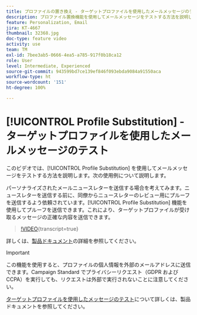```yaml
---
title: プロファイルの置き換え - ターゲットプロファイルを使用したメールメッセージのテスト
description: プロファイル置換機能を使用してメールメッセージをテストする方法を説明します。
feature: Personalization, Email
jira: KT-4667
thumbnail: 32368.jpg
doc-type: feature video
activity: use
team: TM
exl-id: 7bee3ab5-0666-4ea5-a785-917f0b18ca12
role: User
level: Intermediate, Experienced
source-git-commit: 943599bd7ce139ef846f093ebda9084a91550aca
workflow-type: ht
source-wordcount: '151'
ht-degree: 100%

---
```


# [!UICONTROL Profile Substitution] - ターゲットプロファイルを使用したメールメッセージのテスト

このビデオでは、[!UICONTROL Profile Substitution] を使用してメールメッセージをテストする方法を説明します。次の使用例について説明します。

パーソナライズされたメールニュースレターを送信する場合を考えてみます。ニュースレターを送信する前に、同僚からニュースレターのレビュー用にプルーフを送信するよう依頼されています。[!UICONTROL Profile Substitution] 機能を使用してプルーフを送信できます。これにより、ターゲットプロファイルが受け取るメッセージの正確な内容を送信できます。

>[!VIDEO](https://video.tv.adobe.com/v/32368?learn=on){transcript=true}

詳しくは、[製品ドキュメント](https://experienceleague.adobe.com/docs/campaign-standard/using/testing-and-sending/preparing-and-testing-messages/testing-messages-using-target.html?lang=ja)の詳細を参照してください。

>[!IMPORTANT]
>
>この機能を使用すると、プロファイルの個人情報を外部のメールアドレスに送信できます。Campaign Standard でプライバシーリクエスト（GDPR および CCPA）を実行しても、リクエストは外部で実行されないことに注意してください。

[ターゲットプロファイルを使用したメッセージのテスト](https://experienceleague.adobe.com/docs/campaign-standard/using/testing-and-sending/preparing-and-testing-messages/testing-messages-using-target.html?lang=ja)について詳しくは、製品ドキュメントを参照してください。
